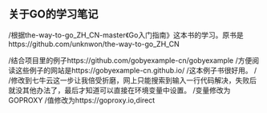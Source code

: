 关于GO的学习笔记
-
  /根据the-way-to-go_ZH_CN-master《Go入门指南》这本书的学习。原书是https://github.com/unknwon/the-way-to-go_ZH_CN

  /结合项目里的例子https://github.com/gobyexample-cn/gobyexample
  /方便阅读这些例子的网站是https://gobyexample-cn.github.io/
  /这本例子书很好用。
  /
  /修改到七牛云这一步让我倍受折磨，网上只能搜索到输入一行代码解决，失败后就没其他办法了，最后才知道可以直接在环境变量中设置。
  /变量修改为GOPROXY
  /值修改为https://goproxy.io,direct
  
